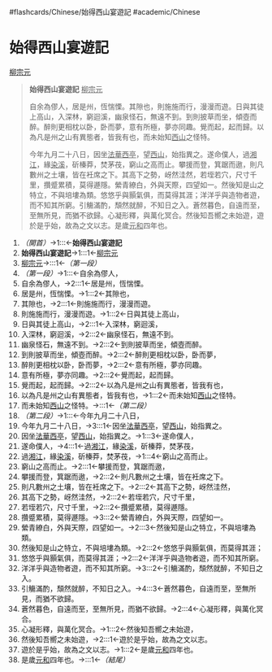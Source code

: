 #flashcards/Chinese/始得西山宴遊記 #academic/Chinese

# 始得西山宴遊記
<u>柳宗元</u>

> __始得西山宴遊記__ <u>柳宗元</u>
>
> 自余為僇人，居是州，恆惴慄。其隙也，則施施而行，漫漫而遊。日與其徒上高山，入深林，窮迴溪，幽泉怪石，無遠不到。到則披草而坐，傾壺而醉。醉則更相枕以卧，卧而夢，意有所極，夢亦同趣。覺而起，起而歸。以為凡是州之山有異態者，皆我有也，而未始知<u>西山</u>之怪特。
>
> 今年九月二十八日，因坐<u>法華</u><u>西亭</u>，望<u>西山</u>，始指異之。遂命僕人，過<u>湘江</u>，緣<u>染溪</u>，斫榛莽，焚茅茷，窮山之高而止。攀援而登，箕踞而遨，則凡數州之土壤，皆在衽席之下。其高下之勢，岈然洼然，若垤若穴，尺寸千里，攢蹙累積，莫得遯隱。縈青繚白，外與天際，四望如一。然後知是山之特立，不與培塿為類。悠悠乎與顥氣俱，而莫得其涯；洋洋乎與造物者遊，而不知其所窮。引觴滿酌，頹然就醉，不知日之入。蒼然暮色，自遠而至，至無所見，而猶不欲歸。心凝形釋，與萬化冥合。然後知吾嚮之未始遊，遊於是乎始，故為之文以志。是歲<u>元和</u>四年也。

1.  _（開首）_→1:::←__始得西山宴遊記__ <!--SR:!2022-05-07,26,250!2022-04-29,26,290-->
2.  __始得西山宴遊記__→1:::1←<u>柳宗元</u> <!--SR:!2022-05-01,16,230!2022-06-01,43,270-->
3.  <u>柳宗元</u>→:::1←_（第一段）_ <!--SR:!2022-04-27,24,290!2022-04-26,23,290-->
4.  _（第一段）_→1:::←自余為僇人， <!--SR:!2022-05-05,26,250!2022-04-23,20,290-->
5.  自余為僇人，→2:::1←居是州，恆惴慄。 <!--SR:!2022-05-05,17,230!2022-05-03,24,250-->
6.  居是州，恆惴慄。→1:::2←其隙也， <!--SR:!2022-05-05,26,250!2022-05-04,25,250-->
7.  其隙也，→2:::1←則施施而行，漫漫而遊。 <!--SR:!2022-05-03,17,230!2022-05-18,35,270-->
8.  則施施而行，漫漫而遊。→1:::2←日與其徒上高山， <!--SR:!2022-04-26,19,250!2022-05-23,34,230-->
9.  日與其徒上高山，→2:::1←入深林，窮迴溪， <!--SR:!2022-04-25,18,250!2022-05-03,24,250-->
10. 入深林，窮迴溪，→2:::2←幽泉怪石，無遠不到。 <!--SR:!2022-05-07,26,250!2022-04-27,20,250-->
11. 幽泉怪石，無遠不到。→2:::2←到則披草而坐，傾壺而醉。 <!--SR:!2022-05-09,28,250!2022-04-30,19,230-->
12. 到則披草而坐，傾壺而醉。→2:::2←醉則更相枕以卧，卧而夢， <!--SR:!2022-05-10,29,250!2022-05-06,25,250-->
13. 醉則更相枕以卧，卧而夢，→2:::2←意有所極，夢亦同趣。 <!--SR:!2022-04-22,16,250!2022-04-27,20,250-->
14. 意有所極，夢亦同趣。→2:::2←覺而起，起而歸。 <!--SR:!2022-04-22,16,250!2022-05-04,25,250-->
15. 覺而起，起而歸。→2:::2←以為凡是州之山有異態者，皆我有也， <!--SR:!2022-05-09,28,250!2022-05-07,26,250-->
16. 以為凡是州之山有異態者，皆我有也，→1:::2←而未始知<u>西山</u>之怪特。 <!--SR:!2022-05-06,25,250!2022-04-21,10,230-->
17. 而未始知<u>西山</u>之怪特。→:::1←_（第二段）_ <!--SR:!2022-04-25,22,290!2022-04-22,4,210-->
18. _（第二段）_→1:::←今年九月二十八日， <!--SR:!2022-04-26,19,250!2022-04-26,23,290-->
19. 今年九月二十八日，→3:::1←因坐<u>法華</u><u>西亭</u>，望<u>西山</u>，始指異之。 <!--SR:!2022-04-21,15,250!2022-05-05,26,250-->
20. 因坐<u>法華</u><u>西亭</u>，望<u>西山</u>，始指異之。→1:::3←遂命僕人， <!--SR:!2022-05-22,39,270!2022-04-25,18,250-->
21. 遂命僕人，→4:::1←過<u>湘江</u>，緣<u>染溪</u>，斫榛莽，焚茅茷， <!--SR:!2022-05-05,26,250!2022-05-03,24,250-->
22. 過<u>湘江</u>，緣<u>染溪</u>，斫榛莽，焚茅茷，→1:::4←窮山之高而止。 <!--SR:!2022-05-04,25,250!2022-04-30,22,250-->
23. 窮山之高而止。→2:::1←攀援而登，箕踞而遨， <!--SR:!2022-04-21,13,230!2022-04-28,20,250-->
24. 攀援而登，箕踞而遨，→2:::2←則凡數州之土壤，皆在衽席之下。 <!--SR:!2022-04-30,22,250!2022-05-04,25,250-->
25. 則凡數州之土壤，皆在衽席之下。→2:::2←其高下之勢，岈然洼然， <!--SR:!2022-05-01,23,250!2022-04-28,14,230-->
26. 其高下之勢，岈然洼然，→2:::2←若垤若穴，尺寸千里， <!--SR:!2022-05-07,26,250!2022-04-23,17,250-->
27. 若垤若穴，尺寸千里，→2:::2←攢蹙累積，莫得遯隱。 <!--SR:!2022-04-29,21,250!2022-04-21,10,230-->
28. 攢蹙累積，莫得遯隱。→3:::2←縈青繚白，外與天際，四望如一。 <!--SR:!2022-05-10,29,250!2022-05-08,27,250-->
29. 縈青繚白，外與天際，四望如一。→2:::3←然後知是山之特立，不與培塿為類。 <!--SR:!2022-04-23,11,230!2022-04-20,9,250-->
30. 然後知是山之特立，不與培塿為類。→2:::2←悠悠乎與顥氣俱，而莫得其涯； <!--SR:!2022-04-29,18,230!2022-05-09,28,250-->
31. 悠悠乎與顥氣俱，而莫得其涯；→2:::2←洋洋乎與造物者遊，而不知其所窮。 <!--SR:!2022-04-29,21,250!2022-04-23,11,230-->
32. 洋洋乎與造物者遊，而不知其所窮。→3:::2←引觴滿酌，頹然就醉，不知日之入。 <!--SR:!2022-05-08,27,250!2022-04-22,14,230-->
33. 引觴滿酌，頹然就醉，不知日之入。→4:::3←蒼然暮色，自遠而至，至無所見，而猶不欲歸。 <!--SR:!2022-04-23,14,230!2022-05-01,23,250-->
34. 蒼然暮色，自遠而至，至無所見，而猶不欲歸。→2:::4←心凝形釋，與萬化冥合。 <!--SR:!2022-05-12,23,250!2022-04-30,15,230-->
35. 心凝形釋，與萬化冥合。→1:::2←然後知吾嚮之未始遊， <!--SR:!2022-05-03,24,250!2022-05-10,29,250-->
36. 然後知吾嚮之未始遊，→2:::1←遊於是乎始，故為之文以志。 <!--SR:!2022-04-20,9,230!2022-05-05,26,250-->
37. 遊於是乎始，故為之文以志。→1:::2←是歲<u>元和</u>四年也。 <!--SR:!2022-04-23,14,230!2022-05-06,25,250-->
38. 是歲<u>元和</u>四年也。→:::1←_（結尾）_ <!--SR:!2022-04-28,25,290!2022-05-01,16,230-->
